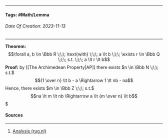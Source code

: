 __________________________________________________________________________
#### **Tags:** #Math/Lemma 
###### *Date Of Creation: 2023-11-13*
__________________________________________________________________________

**Theorem:** $$\forall a, b \in \Bbb R \;\;\; \text{with} \;\;\; a \lt b \;\;\; \exists r \in \Bbb Q \;\;\; s.t. \;\;\; a \lt r \lt b$$
**Proof:** by [[The Archimedean Property|AP]] there exists $n \in \Bbb N \;\;\; s.t.$
$${1 \over n} \lt b - a \Rightarrow 1 \lt nb - na$$
Hence, there exists $m \in \Bbb Z \;\;\; s.t.$
$$na \lt m \lt nb \Rightarrow a \lt {m \over n} \lt b$$$
#### Sources
__________________________________________________________________________
1. [Analysis (rug.nl)](https://brightspace.rug.nl/content/enforced/243292-WBMA012-05.2023-2024.1/pdfs/Analysis-2324-lecture01.pdf)